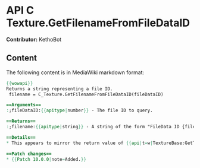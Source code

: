 # API C Texture.GetFilenameFromFileDataID

**Contributor:** KethoBot

## Content

The following content is in MediaWiki markdown format:

```mediawiki
{{wowapi}}
Returns a string representing a file ID.
 filename = C_Texture.GetFilenameFromFileDataID(fileDataID)

==Arguments==
:;fileDataID:{{apitype|number}} - The file ID to query.

==Returns==
:;filename:{{apitype|string}} - A string of the form "FileData ID {fileDataID}".

==Details==
* This appears to mirror the return value of {{api|t=w|TextureBase:GetTextureFilePath}}.

==Patch changes==
* {{Patch 10.0.0|note=Added.}}
```